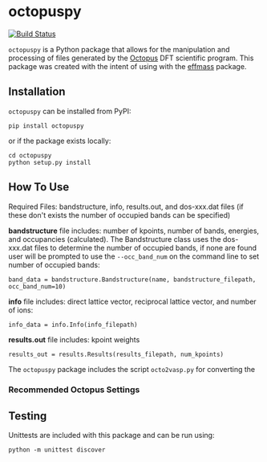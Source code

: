 # octopuspy

[![Build Status](https://travis-ci.com/afatt/octopuspy.svg?token=vuSwZWN5GqEyqapXM9jc&branch=master)](https://travis-ci.com/afatt/octopuspy)

`octopuspy` is a Python package that allows for the manipulation and processing of files generated by the [Octopus](https://octopus-code.org/wiki/Main_Page) DFT scientific program. This package was created with the
intent of using with the [effmass](https://github.com/lucydot/effmass) package.

## Installation

`octopuspy` can be installed from PyPI:

    pip install octopuspy

or if the package exists locally:

    cd octopuspy
    python setup.py install

## How To Use

Required Files: bandstructure, info, results.out, and dos-xxx.dat files (if these don't exists the number of occupied bands can be specified)

**bandstructure**
file includes: number of kpoints, number of bands, energies, and occupancies (calculated). The Bandstructure class uses the dos-xxx.dat files to determine the number of occupied bands, if none are found user will be prompted to use the `--occ_band_num` on the command line to set number of occupied bands:

    band_data = bandstructure.Bandstructure(name, bandstructure_filepath, occ_band_num=10)

**info** file includes: direct lattice vector, reciprocal lattice vector, and number of ions:

    info_data = info.Info(info_filepath)

**results.out** file includes: kpoint weights

    results_out = results.Results(results_filepath, num_kpoints)

The `octopuspy` package includes the script `octo2vasp.py` for converting the  

### Recommended Octopus Settings

## Testing

Unittests are included with this package and can be run using:

    python -m unittest discover
